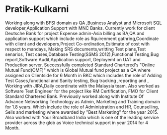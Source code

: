 # Pratik-Kulkarni
Working along with BFSI domain as QA ,Business Analyst and Microsoft SQL developer,Application Support with MNC Banks. Currently work for client Deutsche Bank for project Expense admin-Asia billing as BA,QA and application support which include role as Rquirenment gathring,Coordinate with client and developers,Project Co-ordination,Esitimate of cost with respect to mandays, Making SRS documents,writting Test plans,Test senarios, Test cases,Database Testing(SSMS 2012),Functional Testing,Bug report,Software Audit,Application support, Deployemt on UAT and Production server.  Successfully completed Standard Chartered's "Online Mutual Fund(OMF)" which is Global Mutual fund project as a QA where assigned on Clientside for 6 Month in BKC which includes the role of Adding Test Cases,functional and Sanity testing, Bug tracking ,reporting and , Working with JIRA,Daily coordinate with the Malaysia team. Also worked as Software Test Engineer for the project like RM Certification, FMO for Client Standard Chartered Bank.  Previously worked along with Institute Of Advance Networking Technology as Admin, Marketing and Training domain for 1.8 years. Which include the role of Administration and HR, Counselling, Sells and marketing where awarded by "Best Marketing" for the year 2015.  Also worked with Your Broadband India which is one of the leading service provider across the glob as Voice technical support in year 2014 for 4 Month.
